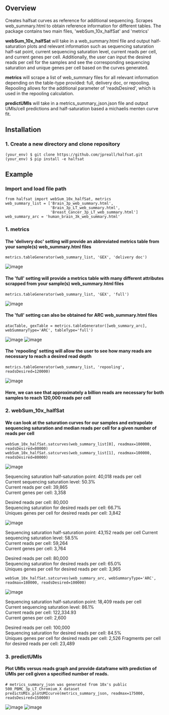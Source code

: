 ## Overview
Creates halfsat curves as reference for additional sequencing. Scrapes web_summary.html
to obtain reference information for different tables. The package contains two main files,
'webSum_10x_halfSat' and 'metrics'

**webSum_10x_halfSat** will take in a web_summary.html file and output half-saturation plots
and relevant information such as sequencing saturation half-sat point, current sequencing
saturation level, current reads per cell, and current genes per cell. Additionally, the
user can input the desired reads per cell for the samples and see the corresponding
sequencing saturation and unique genes per cell based on the curves generated.

**metrics** will scrape a list of web_summary files for all relevant information depending on
the table-type provided: full, delivery doc, or repooling. Repooling allows for the
additional parameter of 'readsDesired', which is used in the repooling calculation.

**predictUMIs** will take in a metrics_summary_json.json file and output UMIs/cell predictions
and half-saturation based a michaelis menten curve fit. 


## Installation
### 1. Create a new directory and clone repository
```
(your_env) $ git clone https://github.com/jpreall/halfsat.git
(your_env) $ pip install -e halfsat
```

## Example
### Import and load file path
```
from halfsat import webSum_10x_halfSat, metrics
web_summary_list = ['Brain_3p_web_summary.html',
                    'Brain_3p_LT_web_summary.html',
                    'Breast_Cancer_3p_LT_web_summary.html']
web_summary_arc = 'human_brain_3k_web_summary.html'
```

### 1. metrics
#### The 'delivery doc' setting will provide an abbreviated metrics table from your sample(s) web_summary.html files
```
metrics.tableGenerator(web_summary_list, 'GEX', 'delivery doc')
```
![image](https://user-images.githubusercontent.com/70353129/142926083-09bea16e-5a9c-4aa7-b12f-5d769c1df19c.png)

#### The 'full' setting will provide a metrics table with many different attributes scrapped from your sample(s) web_summary.html files
```
metrics.tableGenerator(web_summary_list, 'GEX', 'full')
```
![image](https://user-images.githubusercontent.com/70353129/142926261-ad602faa-4f35-4da6-805e-40083d4cbd1c.png)

#### The 'full' setting can also be obtained for ARC web_summary.html files
```
atacTable, gexTable = metrics.tableGenerator([web_summary_arc], webSummaryType='ARC', tableType='full')
```
![image](https://user-images.githubusercontent.com/70353129/142925906-f411d27c-2314-48d5-957d-ded14bfe17e1.png)
![image](https://user-images.githubusercontent.com/70353129/142926309-0358c90d-b130-4e2f-8651-3805a9ce50f2.png)

#### The 'repooling' setting will allow the user to see how many reads are necessary to reach a desired read depth
```
metrics.tableGenerator(web_summary_list, 'repooling', readsDesired=120000)
```
![image](https://user-images.githubusercontent.com/70353129/142926398-7af4d07b-7a12-43d0-aad5-0fce4af13881.png)

#### Here, we can see that approximately a billion reads are necessary for both samples to reach 120,000 reads per cell


### 2. webSum_10x_halfSat
#### We can look at the saturation curves for our samples and extrapolate sequencing saturation and median reads per cell for a given number of reads per cell
```
webSum_10x_halfSat.satcurves(web_summary_list[0], readmax=100000, readsDesired=80000)
webSum_10x_halfSat.satcurves(web_summary_list[1], readmax=100000, readsDesired=80000)
```
![image](https://user-images.githubusercontent.com/70353129/142926473-1d2f0392-8b68-4aed-b36e-889fb66fe9dd.png)

Sequencing saturation half-saturation point: 40,018 reads per cell\
Current sequencing saturation level: 50.3%\
Current reads per cell: 39,865\
Current genes per cell: 3,358

Desired reads per cell: 80,000\
Sequencing saturation for desired reads per cell: 66.7%\
Uniques genes per cell for desired reads per cell: 3,842

![image](https://user-images.githubusercontent.com/70353129/142926774-d574de19-2439-4e5b-8ccd-725b7f24f9c0.png)

Sequencing saturation half-saturation point: 43,152 reads per cell
Current sequencing saturation level: 58.5%\
Current reads per cell: 59,264\
Current genes per cell: 3,764

Desired reads per cell: 80,000\
Sequencing saturation for desired reads per cell: 65.0%\
Uniques genes per cell for desired reads per cell: 3,965

```
webSum_10x_halfSat.satcurves(web_summary_arc, webSummaryType='ARC', readmax=180000, readsDesired=100000)
```
![image](https://user-images.githubusercontent.com/70353129/142926999-be740fe8-52b5-4261-af06-10d5a2c425a2.png)

Sequencing saturation half-saturation point: 18,409 reads per cell\
Current sequencing saturation level: 86.1%\
Current reads per cell: 122,334.93\
Current genes per cell: 2,600

Desired reads per cell: 100,000\
Sequencing saturation for desired reads per cell: 84.5%\
Uniques genes per cell for desired reads per cell: 2,526
Fragments per cell for desired reads per cell: 23,489

### 3. predictUMIs
#### Plot UMIs versus reads graph and provide dataframe with prediction of UMIs per cell given a specified number of reads.
```
# metrics_summary_json was generated from 10x's public 500_PBMC_3p_LT_Chromium_X dataset
predictUMIs.plotUMIcurve(metrics_summary_json, readmax=175000, readsDesired=150000)
```
![image](https://user-images.githubusercontent.com/70353129/147623094-7dd5396b-8ac5-4257-952d-b837cd28b7ce.png)
![image](https://user-images.githubusercontent.com/70353129/147623125-53742b65-c75b-401a-a3e4-88ba1f608e84.png)
